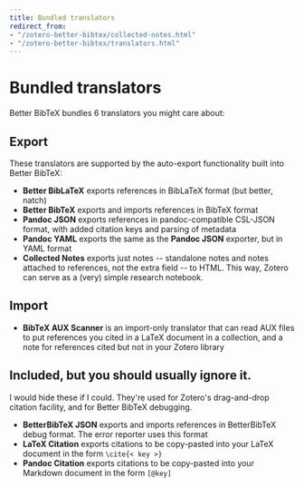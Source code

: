 ```yaml
---
title: Bundled translators
redirect_from:
- "/zotero-better-bibtex/collected-notes.html"
- "/zotero-better-bibtex/translators.html"
---
```

# Bundled translators

Better BibTeX bundles 6 translators you might care about:

## Export

These translators are supported by the auto-export functionality built into Better BibTeX:

* **Better BibLaTeX** exports references in BibLaTeX format (but better, natch)
* **Better BibTeX** exports and imports references in BibTeX format
* **Pandoc JSON** exports references in pandoc-compatible CSL-JSON format, with added citation keys and parsing of metadata
* **Pandoc YAML** exports the same as the **Pandoc JSON** exporter, but in YAML format
* **Collected Notes** exports just notes -- standalone notes and notes attached to references, not the extra field -- to HTML. This way, Zotero can serve as a (very) simple research notebook.

## Import

* **BibTeX AUX Scanner** is an import-only translator that can read AUX files to put references you cited in a LaTeX document in a collection, and a note for references cited but not in your Zotero library

## Included, but you should usually ignore it.

I would hide these if I could. They're used for Zotero's drag-and-drop citation facility, and for Better BibTeX debugging.

* **BetterBibTeX JSON** exports and imports references in BetterBibTeX debug format. The error reporter uses this format
* **LaTeX Citation** exports citations to be copy-pasted into your LaTeX document in the form `\cite{< key >}`
* **Pandoc Citation** exports citations to be copy-pasted into your Markdown document in the form `[@key]`